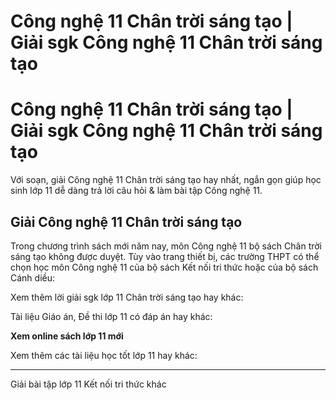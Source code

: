 # Công nghệ 11 Chân trời sáng tạo | Giải sgk Công nghệ 11 Chân trời sáng tạo

# Công nghệ 11 Chân trời sáng tạo | Giải sgk Công nghệ 11 Chân trời sáng tạo

Với soạn, giải Công nghệ 11 Chân trời sáng tạo hay nhất, ngắn gọn giúp học sinh lớp 11 dễ dàng trả lời câu hỏi & làm bài tập Công nghệ 11.

## Giải Công nghệ 11 Chân trời sáng tạo

Trong chương trình sách mới năm nay, môn Công nghệ 11 bộ sách Chân trời sáng tạo không được duyệt. Tùy vào trang thiết bị, các trường THPT có thể chọn học môn Công nghệ 11 của bộ sách Kết nối tri thức hoặc của bộ sách Cánh diều:

Xem thêm lời giải sgk lớp 11 Chân trời sáng tạo hay khác:

Tài liệu Giáo án, Đề thi lớp 11 có đáp án hay khác:

**Xem online sách lớp 11 mới**

Xem thêm các tài liệu học tốt lớp 11 hay khác:

* * *

Giải bài tập lớp 11 Kết nối tri thức khác
